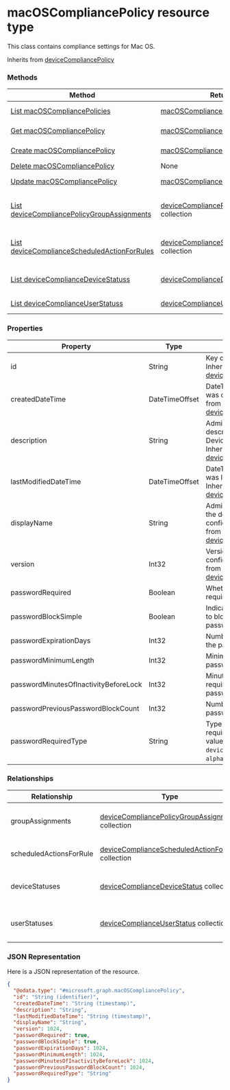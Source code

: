 ﻿# macOSCompliancePolicy resource type

This class contains compliance settings for Mac OS.

Inherits from [deviceCompliancePolicy](../resources/intune_deviceconfig_deviceCompliancePolicy.md)

### Methods
|Method|Return Type|Description|
|---|---|---|
|[List macOSCompliancePolicies](../api/intune_deviceconfig_macOSCompliancePolicy_list.md)|[macOSCompliancePolicy](../resources/intune_deviceconfig_macOSCompliancePolicy.md) collection|List properties and relationships of the [macOSCompliancePolicy](../resources/intune_deviceconfig_macOSCompliancePolicy.md) objects.|
|[Get macOSCompliancePolicy](../api/intune_deviceconfig_macOSCompliancePolicy_get.md)|[macOSCompliancePolicy](../resources/intune_deviceconfig_macOSCompliancePolicy.md)|Read properties and relationships of the [macOSCompliancePolicy](../resources/intune_deviceconfig_macOSCompliancePolicy.md) object.|
|[Create macOSCompliancePolicy](../api/intune_deviceconfig_macOSCompliancePolicy_create.md)|[macOSCompliancePolicy](../resources/intune_deviceconfig_macOSCompliancePolicy.md)|Create a new [macOSCompliancePolicy](../resources/intune_deviceconfig_macOSCompliancePolicy.md) object.|
|[Delete macOSCompliancePolicy](../api/intune_deviceconfig_macOSCompliancePolicy_delete.md)|None|Deletes a [macOSCompliancePolicy](../resources/intune_deviceconfig_macOSCompliancePolicy.md).|
|[Update macOSCompliancePolicy](../api/intune_deviceconfig_macOSCompliancePolicy_update.md)|[macOSCompliancePolicy](../resources/intune_deviceconfig_macOSCompliancePolicy.md)|Update the properties of a [macOSCompliancePolicy](../resources/intune_deviceconfig_macOSCompliancePolicy.md) object.|
|[List deviceCompliancePolicyGroupAssignments](../api/intune_deviceconfig_macOSCompliancePolicy_list_deviceCompliancePolicyGroupAssignment.md)|[deviceCompliancePolicyGroupAssignment](../resources/intune_deviceconfig_deviceCompliancePolicyGroupAssignment.md) collection|Get the deviceCompliancePolicyGroupAssignments from the groupAssignments navigation property.|
|[List deviceComplianceScheduledActionForRules](../api/intune_deviceconfig_macOSCompliancePolicy_list_deviceComplianceScheduledActionForRule.md)|[deviceComplianceScheduledActionForRule](../resources/intune_deviceconfig_deviceComplianceScheduledActionForRule.md) collection|Get the deviceComplianceScheduledActionForRules from the scheduledActionsForRule navigation property.|
|[List deviceComplianceDeviceStatuss](../api/intune_deviceconfig_macOSCompliancePolicy_list_deviceComplianceDeviceStatus.md)|[deviceComplianceDeviceStatus](../resources/intune_deviceconfig_deviceComplianceDeviceStatus.md) collection|Get the deviceComplianceDeviceStatuss from the deviceStatuses navigation property.|
|[List deviceComplianceUserStatuss](../api/intune_deviceconfig_macOSCompliancePolicy_list_deviceComplianceUserStatus.md)|[deviceComplianceUserStatus](../resources/intune_deviceconfig_deviceComplianceUserStatus.md) collection|Get the deviceComplianceUserStatuss from the userStatuses navigation property.|

### Properties
|Property|Type|Description|
|---|---|---|
|id|String|Key of the entity. Inherited from [deviceCompliancePolicy](../resources/intune_deviceconfig_deviceCompliancePolicy.md)|
|createdDateTime|DateTimeOffset|DateTime the object was created. Inherited from [deviceCompliancePolicy](../resources/intune_deviceconfig_deviceCompliancePolicy.md)|
|description|String|Admin provided description of the Device Configuration. Inherited from [deviceCompliancePolicy](../resources/intune_deviceconfig_deviceCompliancePolicy.md)|
|lastModifiedDateTime|DateTimeOffset|DateTime the object was last modified. Inherited from [deviceCompliancePolicy](../resources/intune_deviceconfig_deviceCompliancePolicy.md)|
|displayName|String|Admin provided name of the device configuration. Inherited from [deviceCompliancePolicy](../resources/intune_deviceconfig_deviceCompliancePolicy.md)|
|version|Int32|Version of the device configuration. Inherited from [deviceCompliancePolicy](../resources/intune_deviceconfig_deviceCompliancePolicy.md)|
|passwordRequired|Boolean|Whether or not to require a password.|
|passwordBlockSimple|Boolean|Indicates whether or not to block simple passwords.|
|passwordExpirationDays|Int32|Number of days before the password expires.|
|passwordMinimumLength|Int32|Minimum length of passwords.|
|passwordMinutesOfInactivityBeforeLock|Int32|Minutes of inactivity required before a password is required.|
|passwordPreviousPasswordBlockCount|Int32|Number of previous passwords to block.|
|passwordRequiredType|String|Type of password that is required. Possible values are: `deviceDefault`, `alphanumeric`, `numeric`.|

### Relationships
|Relationship|Type|Description|
|---|---|---|
|groupAssignments|[deviceCompliancePolicyGroupAssignment](../resources/intune_deviceconfig_deviceCompliancePolicyGroupAssignment.md) collection|The list of group assignments for this compliance policy. Inherited from [deviceCompliancePolicy](intune_deviceconfig_deviceCompliancePolicy.md)|
|scheduledActionsForRule|[deviceComplianceScheduledActionForRule](../resources/intune_deviceconfig_deviceComplianceScheduledActionForRule.md) collection|The list of scheduled action for this rule Inherited from [deviceCompliancePolicy](intune_deviceconfig_deviceCompliancePolicy.md)|
|deviceStatuses|[deviceComplianceDeviceStatus](../resources/intune_deviceconfig_deviceComplianceDeviceStatus.md) collection|List of DeviceComplianceDeviceStatus. Inherited from [deviceCompliancePolicy](intune_deviceconfig_deviceCompliancePolicy.md)|
|userStatuses|[deviceComplianceUserStatus](../resources/intune_deviceconfig_deviceComplianceUserStatus.md) collection|List of DeviceComplianceUserStatus. Inherited from [deviceCompliancePolicy](intune_deviceconfig_deviceCompliancePolicy.md)|

### JSON Representation
Here is a JSON representation of the resource.
<!-- {
  "blockType": "resource",
  "keyProperty": "id",
  "@odata.type": "microsoft.graph.macOSCompliancePolicy"
}
-->
```json
{
  "@odata.type": "#microsoft.graph.macOSCompliancePolicy",
  "id": "String (identifier)",
  "createdDateTime": "String (timestamp)",
  "description": "String",
  "lastModifiedDateTime": "String (timestamp)",
  "displayName": "String",
  "version": 1024,
  "passwordRequired": true,
  "passwordBlockSimple": true,
  "passwordExpirationDays": 1024,
  "passwordMinimumLength": 1024,
  "passwordMinutesOfInactivityBeforeLock": 1024,
  "passwordPreviousPasswordBlockCount": 1024,
  "passwordRequiredType": "String"
}
```


